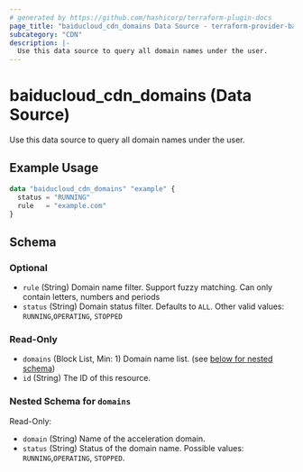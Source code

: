 ```yaml
---
# generated by https://github.com/hashicorp/terraform-plugin-docs
page_title: "baiducloud_cdn_domains Data Source - terraform-provider-baiducloud"
subcategory: "CDN"
description: |-
  Use this data source to query all domain names under the user.
---
```


# baiducloud_cdn_domains (Data Source)

Use this data source to query all domain names under the user.

## Example Usage

```terraform
data "baiducloud_cdn_domains" "example" {
  status = "RUNNING"
  rule   = "example.com"
}
```

<!-- schema generated by tfplugindocs -->
## Schema

### Optional

- `rule` (String) Domain name filter. Support fuzzy matching. Can only contain letters, numbers and periods
- `status` (String) Domain status filter. Defaults to `ALL`. Other valid values: `RUNNING`,`OPERATING`, `STOPPED`

### Read-Only

- `domains` (Block List, Min: 1) Domain name list. (see [below for nested schema](#nestedblock--domains))
- `id` (String) The ID of this resource.

<a id="nestedblock--domains"></a>
### Nested Schema for `domains`

Read-Only:

- `domain` (String) Name of the acceleration domain.
- `status` (String) Status of the domain name. Possible values: `RUNNING`,`OPERATING`, `STOPPED`.


